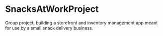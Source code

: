 # SnacksAtWorkProject
Group project, building a storefront and inventory management app meant for use by a small snack delivery business.
